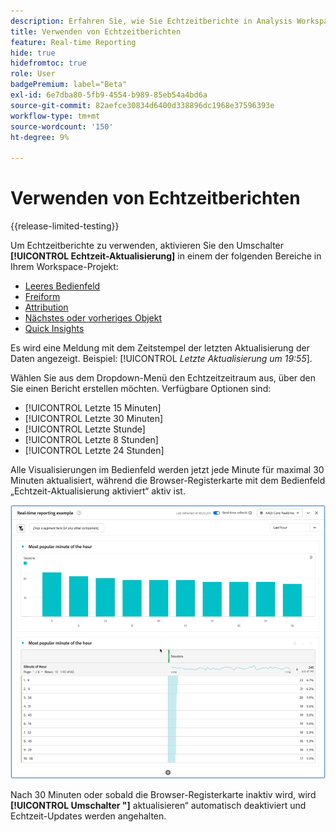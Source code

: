 ```yaml
---
description: Erfahren Sie, wie Sie Echtzeitberichte in Analysis Workspace verwenden.
title: Verwenden von Echtzeitberichten
feature: Real-time Reporting
hide: true
hidefromtoc: true
role: User
badgePremium: label="Beta"
exl-id: 6e7dba80-5fb9-4554-b989-85eb54a4bd6a
source-git-commit: 82aefce30834d6400d338896dc1968e37596393e
workflow-type: tm+mt
source-wordcount: '150'
ht-degree: 9%

---
```


# Verwenden von Echtzeitberichten

{{release-limited-testing}}

Um Echtzeitberichte zu verwenden, aktivieren Sie den Umschalter **[!UICONTROL Echtzeit-Aktualisierung]** in einem der folgenden Bereiche in Ihrem Workspace-Projekt:



* [Leeres Bedienfeld](/help/analysis-workspace/c-panels/blank-panel.md)
* [Freiform](/help/analysis-workspace/c-panels/freeform-panel.md)
* [Attribution](/help/analysis-workspace/c-panels/attribution.md)
* [Nächstes oder vorheriges Objekt](/help/analysis-workspace/c-panels/next-previous.md)
* [Quick Insights](/help/analysis-workspace/c-panels/quickinsight.md)

Es wird eine Meldung mit dem Zeitstempel der letzten Aktualisierung der Daten angezeigt. Beispiel: [!UICONTROL  *Letzte Aktualisierung um 19:55*].

Wählen Sie aus dem Dropdown-Menü den Echtzeitzeitraum aus, über den Sie einen Bericht erstellen möchten. Verfügbare Optionen sind:

* [!UICONTROL Letzte 15 Minuten]
* [!UICONTROL Letzte 30 Minuten]
* [!UICONTROL Letzte Stunde]
* [!UICONTROL Letzte 8 Stunden]
* [!UICONTROL Letzte 24 Stunden]

Alle Visualisierungen im Bedienfeld werden jetzt jede Minute für maximal 30 Minuten aktualisiert, während die Browser-Registerkarte mit dem Bedienfeld „Echtzeit-Aktualisierung aktiviert“ aktiv ist.

![Echtzeit-Aktualisierung](assets/real-time-refresh.gif)

Nach 30 Minuten oder sobald die Browser-Registerkarte inaktiv wird, wird **[!UICONTROL Umschalter &quot;]** aktualisieren“ automatisch deaktiviert und Echtzeit-Updates werden angehalten.
